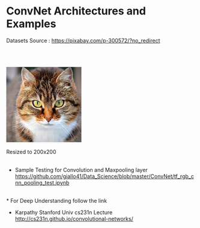 ConvNet Architectures and Examples 
============
Datasets Source : https://pixabay.com/p-300572/?no_redirect 

<br>
<br>

![sample image](./image/cat02.png) 

Resized to 200x200 <br>
<br>
* Sample Testing for Convolution and Maxpooling layer <br>
https://github.com/giallo41/Data_Science/blob/master/ConvNet/tf_rgb_cnn_pooling_test.ipynb

<br>
* For Deep Understanding follow the link <br>

- Karpathy Stanford Univ cs231n Lecture <br>
http://cs231n.github.io/convolutional-networks/
